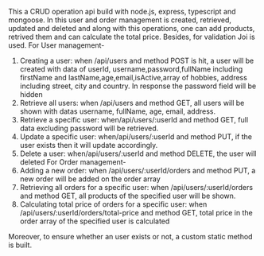 This a CRUD operation api build with node.js, express, typescript and mongoose. In this user and order management is created, retrieved, updated and deleted and along with this operations, one can add products, retrived them and can calculate the total price.
Besides, for validation Joi is used. 
For User management-
1. Creating a user: when /api/users and method POST is hit, a user will be created with data of userId, username,password,fullName including firstName and lastName,age,email,isActive,array of hobbies, address 
including street, city and country. In response the password field will be hidden
2. Retrieve all users: when /api/users and method GET, all users will be shown with datas username, fullName, age, email, address.
3. Retrieve a specific user: when/api/users/:userId and method GET, full data excluding password will be retrieved.
4. Update a specific user: when/api/users/:userId and method PUT, if the user exists then it will update accordingly.
5. Delete a user: when/api/users/:userId and method DELETE, the user will deleted
For Order management-
1. Adding a new order: when /api/users/:userId/orders and method PUT, a new order will be added on the order array
2. Retrieving all orders for a specific user: when /api/users/:userId/orders and method GET, all products of the specified user will be shown.
3. Calculating total price of orders for a specific user: when /api/users/:userId/orders/total-price and method GET, total price in the order array of the specified user is calculated

Moreover, to ensure whether an user exists or not, a custom static method is built.
